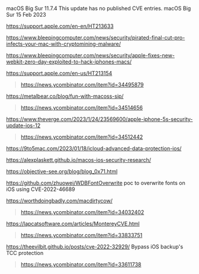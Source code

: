 

# 
macOS Big Sur 11.7.4 This update has no published CVE entries. 	macOS Big Sur 	15 Feb 2023

https://support.apple.com/en-en/HT213633

https://www.bleepingcomputer.com/news/security/pirated-final-cut-pro-infects-your-mac-with-cryptomining-malware/

https://www.bleepingcomputer.com/news/security/apple-fixes-new-webkit-zero-day-exploited-to-hack-iphones-macs/

https://support.apple.com/en-us/HT213154
> https://news.ycombinator.com/item?id=34495879

https://metalbear.co/blog/fun-with-macoss-sip/
> https://news.ycombinator.com/item?id=34514656

https://www.theverge.com/2023/1/24/23569600/apple-iphone-5s-security-update-ios-12
> https://news.ycombinator.com/item?id=34512442

https://9to5mac.com/2023/01/18/icloud-advanced-data-protection-ios/

https://alexplaskett.github.io/macos-ios-security-research/

https://objective-see.org/blog/blog_0x71.html

https://github.com/zhuowei/WDBFontOverwrite poc to overwrite fonts on iOS using CVE-2022-46689

https://worthdoingbadly.com/macdirtycow/
> https://news.ycombinator.com/item?id=34032402

https://lapcatsoftware.com/articles/MontereyCVE.html
> https://news.ycombinator.com/item?id=33833751

https://theevilbit.github.io/posts/cve-2022-32929/ Bypass iOS backup's TCC protection
> https://news.ycombinator.com/item?id=33611738